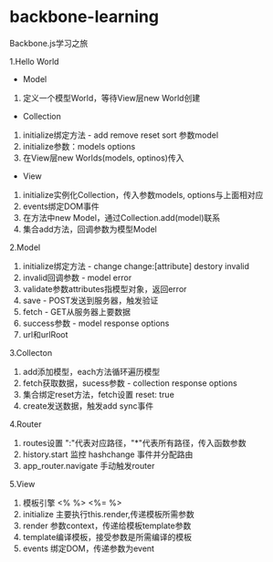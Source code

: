 # backbone-learning
Backbone.js学习之旅

1.Hello World
- Model
1. 定义一个模型World，等待View层new World创建

- Collection
1. initialize绑定方法 - add remove reset sort 参数model
2. initialize参数：models options
3. 在View层new Worlds(models, optinos)传入

- View 
1. initialize实例化Collection，传入参数models, options与上面相对应
2. events绑定DOM事件
3. 在方法中new Model，通过Collection.add(model)联系
4. 集合add方法，回调参数为模型Model

2.Model
1. initialize绑定方法 - change change:[attribute] destory invalid
2. invalid回调参数 - model error
3. validate参数attributes指模型对象，返回error
4. save - POST发送到服务器，触发验证
5. fetch - GET从服务器上要数据
6. success参数 - model response options
7. url和urlRoot

3.Collecton
1. add添加模型，each方法循环遍历模型
2. fetch获取数据，sucess参数 - collection response options
3. 集合绑定reset方法，fetch设置 reset: true
4. create发送数据，触发add sync事件

4.Router
1. routes设置 ":"代表对应路径，"*"代表所有路径，传入函数参数
2. history.start 监控 hashchange 事件并分配路由
3. app_router.navigate 手动触发router

5.View
1. 模板引擎 <% %> <%= %>
2. initialize 主要执行this.render,传递模板所需参数
3. render 参数context，传递给模板template参数
4. template编译模板，接受参数是所需编译的模板
5. events 绑定DOM，传递参数为event